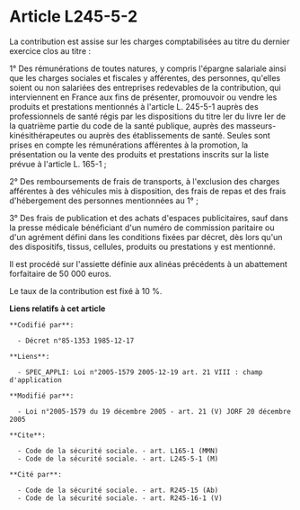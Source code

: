 # Article L245-5-2

La contribution est assise sur les charges comptabilisées au titre du dernier exercice clos au titre :

1° Des rémunérations de toutes natures, y compris l'épargne salariale ainsi que les charges sociales et fiscales y
afférentes, des personnes, qu'elles soient ou non salariées des entreprises redevables de la contribution, qui interviennent
en France aux fins de présenter, promouvoir ou vendre les produits et prestations mentionnés à l'article L. 245-5-1 auprès
des professionnels de santé régis par les dispositions du titre Ier du livre Ier de la quatrième partie du code de la santé
publique, auprès des masseurs-kinésithérapeutes ou auprès des établissements de santé. Seules sont prises en compte les
rémunérations afférentes à la promotion, la présentation ou la vente des produits et prestations inscrits sur la liste prévue
à l'article L. 165-1 ;

2° Des remboursements de frais de transports, à l'exclusion des charges afférentes à des véhicules mis à disposition, des
frais de repas et des frais d'hébergement des personnes mentionnées au 1° ;

3° Des frais de publication et des achats d'espaces publicitaires, sauf dans la presse médicale bénéficiant d'un numéro de
commission paritaire ou d'un agrément défini dans les conditions fixées par décret, dès lors qu'un des dispositifs, tissus,
cellules, produits ou prestations y est mentionné.

Il est procédé sur l'assiette définie aux alinéas précédents à un abattement forfaitaire de 50 000 euros.

Le taux de la contribution est fixé à 10 %.

**Liens relatifs à cet article**

	**Codifié par**:

	  - Décret n°85-1353 1985-12-17

	**Liens**:

	  - SPEC_APPLI: Loi n°2005-1579 2005-12-19 art. 21 VIII : champ d'application

	**Modifié par**:

	  - Loi n°2005-1579 du 19 décembre 2005 - art. 21 (V) JORF 20 décembre 2005

	**Cite**:

	  - Code de la sécurité sociale. - art. L165-1 (MMN)
	  - Code de la sécurité sociale. - art. L245-5-1 (M)

	**Cité par**:

	  - Code de la sécurité sociale. - art. R245-15 (Ab)
	  - Code de la sécurité sociale. - art. R245-16-1 (V)

